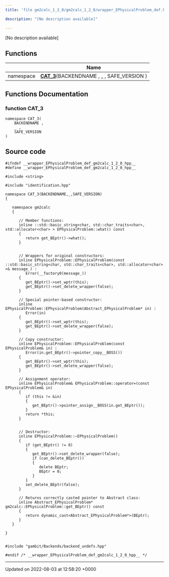 ```yaml
---
title: 'file gm2calc_1_2_0/gm2calc_1_2_0/wrapper_EPhysicalProblem_def.hpp'

description: "[No description available]"

---
```







[No description available]

## Functions

|                | Name           |
| -------------- | -------------- |
| namespace | **[CAT_3](/documentation/code/colliderbit/files/gm2calc__1__2__0_2wrapper__ephysicalproblem__def_8hpp/#function-cat-3)**(BACKENDNAME , _ , SAFE_VERSION ) |


## Functions Documentation

### function CAT_3

```
namespace CAT_3(
    BACKENDNAME ,
    _ ,
    SAFE_VERSION 
)
```




## Source code

```
#ifndef __wrapper_EPhysicalProblem_def_gm2calc_1_2_0_hpp__
#define __wrapper_EPhysicalProblem_def_gm2calc_1_2_0_hpp__

#include <string>

#include "identification.hpp"

namespace CAT_3(BACKENDNAME,_,SAFE_VERSION)
{
   
   namespace gm2calc
   {
      
      // Member functions: 
      inline ::std::basic_string<char, std::char_traits<char>, std::allocator<char> > EPhysicalProblem::what() const
      {
         return get_BEptr()->what();
      }
      
      
      // Wrappers for original constructors: 
      inline EPhysicalProblem::EPhysicalProblem(const ::std::basic_string<char, std::char_traits<char>, std::allocator<char> >& message_) :
         Error(__factory0(message_))
      {
         get_BEptr()->set_wptr(this);
         get_BEptr()->set_delete_wrapper(false);
      }
      
      // Special pointer-based constructor: 
      inline EPhysicalProblem::EPhysicalProblem(Abstract_EPhysicalProblem* in) :
         Error(in)
      {
         get_BEptr()->set_wptr(this);
         get_BEptr()->set_delete_wrapper(false);
      }
      
      // Copy constructor: 
      inline EPhysicalProblem::EPhysicalProblem(const EPhysicalProblem& in) :
         Error(in.get_BEptr()->pointer_copy__BOSS())
      {
         get_BEptr()->set_wptr(this);
         get_BEptr()->set_delete_wrapper(false);
      }
      
      // Assignment operator: 
      inline EPhysicalProblem& EPhysicalProblem::operator=(const EPhysicalProblem& in)
      {
         if (this != &in)
         {
            get_BEptr()->pointer_assign__BOSS(in.get_BEptr());
         }
         return *this;
      }
      
      
      // Destructor: 
      inline EPhysicalProblem::~EPhysicalProblem()
      {
         if (get_BEptr() != 0)
         {
            get_BEptr()->set_delete_wrapper(false);
            if (can_delete_BEptr())
            {
               delete BEptr;
               BEptr = 0;
            }
         }
         set_delete_BEptr(false);
      }
      
      // Returns correctly casted pointer to Abstract class: 
      inline Abstract_EPhysicalProblem* gm2calc::EPhysicalProblem::get_BEptr() const
      {
         return dynamic_cast<Abstract_EPhysicalProblem*>(BEptr);
      }
   }
   
}


#include "gambit/Backends/backend_undefs.hpp"

#endif /* __wrapper_EPhysicalProblem_def_gm2calc_1_2_0_hpp__ */
```


-------------------------------

Updated on 2022-08-03 at 12:58:20 +0000
